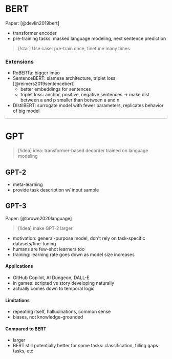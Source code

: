 # BERT

Paper: [@devlin2019bert]

- transformer encoder
- pre-training tasks: masked language modeling, next sentence prediction

>[!star] Use case: pre-train once, finetune many times

### Extensions

- RoBERTa: bigger lmao
- SentenceBERT: siamese architecture, triplet loss [@reimers2019sentencebert]
	- better embeddings for sentences
	- triplet loss: anchor, positive, negative sentences -> make dist between a and p smaller than between a and n
- DIstilBERT: surrogate model with fewer parameters, replicates behavior of big model

----
# GPT

>[!idea] idea: transformer-based decorder trained on language modeling
## GPT-2

- meta-learning
- provide task description w/ input sample

## GPT-3

Paper: [@brown2020language]

>[!idea] make GPT-2 larger

- motivation: general-purpose model, don't rely on task-specific datasets/fine-tuning
- humans are few-shot learners too
- training: learning rate goes down as model size increases

#### Applications

- GitHub Copilot, AI Dungeon, DALL-E
- in games: scripted vs story developing naturally
- actually comes down to temporal logic

#### Limitations

- repeating itself, hallucinations, common sense
- biases, not knowledge-grounded

#### Compared to BERT

- larger
- BERT still potentially better for some tasks: classification, filling gaps tasks, etc